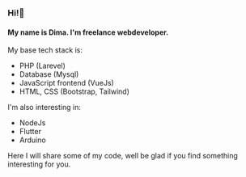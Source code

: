 ### Hi!👋
 
#### My name is Dima. I'm freelance webdeveloper.
 
My base tech stack is:
  - PHP (Larevel)
  - Database (Mysql)
  - JavaScript frontend (VueJs)
  - HTML, CSS (Bootstrap, Tailwind)
 
I'm also interesting in:
  - NodeJs
  - Flutter
  - Arduino
 
Here I will share some of my code, well be glad if you find something interesting for you.
